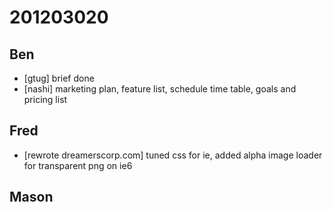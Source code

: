 # 201203020

## Ben
- [gtug] brief done
- [nashi] marketing plan, feature list, schedule time table, goals and pricing list



## Fred
- [rewrote dreamerscorp.com] tuned css for ie, added alpha image loader for transparent png on ie6



## Mason


